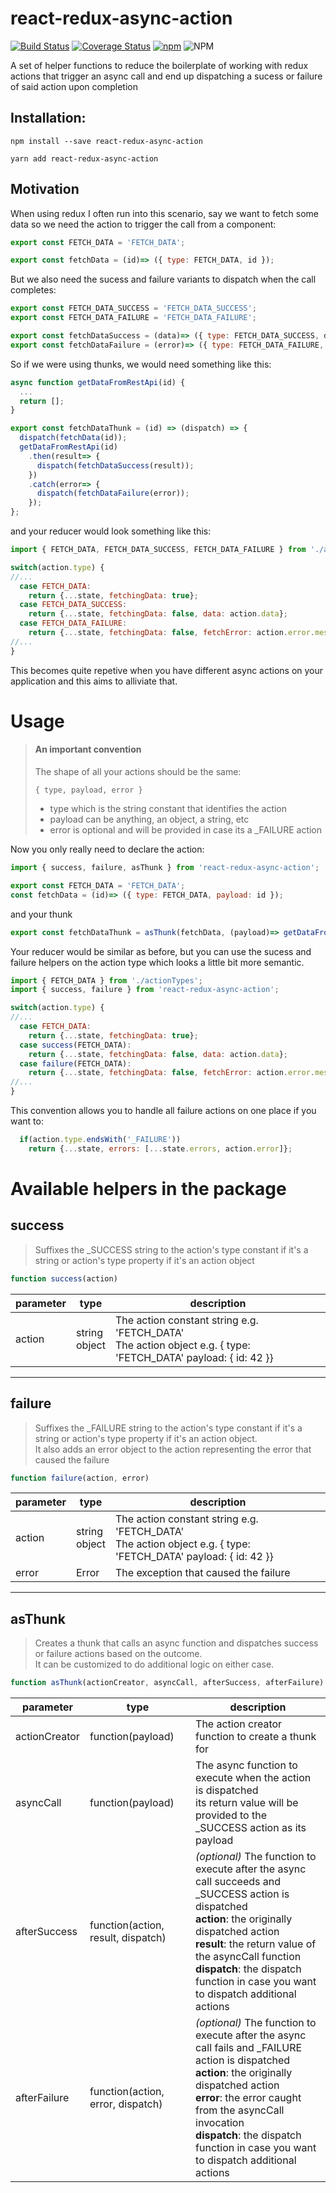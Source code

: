 # react-redux-async-action

[![Build Status](https://img.shields.io/travis/german-p/react-redux-async-action.svg)](https://travis-ci.org/german-p/react-redux-async-action) 
[![Coverage Status](https://coveralls.io/repos/github/german-p/react-redux-async-action/badge.svg?branch=master)](https://coveralls.io/github/german-p/react-redux-async-action?branch=master)
[![npm](https://img.shields.io/npm/v/react-redux-async-action.svg)](https://www.npmjs.com/package/react-redux-async-action)
![NPM](https://img.shields.io/npm/l/react-redux-async-action.svg)

A set of helper functions to reduce the boilerplate of working with redux actions that trigger an async call and end up dispatching a sucess or failure of said action upon completion

## Installation:

```
npm install --save react-redux-async-action
```
```
yarn add react-redux-async-action
```


## Motivation

When using redux I often run into this scenario, say we want to fetch some data so we need the action to trigger the call from a component:

```javascript
export const FETCH_DATA = 'FETCH_DATA';

export const fetchData = (id)=> ({ type: FETCH_DATA, id });
```

But we also need the sucess and failure variants to dispatch when the call completes:
```javascript
export const FETCH_DATA_SUCCESS = 'FETCH_DATA_SUCCESS';
export const FETCH_DATA_FAILURE = 'FETCH_DATA_FAILURE';

export const fetchDataSuccess = (data)=> ({ type: FETCH_DATA_SUCCESS, data });
export const fetchDataFailure = (error)=> ({ type: FETCH_DATA_FAILURE, error });
```

So if we were using thunks, we would need something like this:

```javascript
async function getDataFromRestApi(id) {
  ...
  return [];
}

export const fetchDataThunk = (id) => (dispatch) => {
  dispatch(fetchData(id));
  getDataFromRestApi(id)
    .then(result=> {
      dispatch(fetchDataSuccess(result));
    })
    .catch(error=> {
      dispatch(fetchDataFailure(error));
    });
};
```

and your reducer would look something like this:


```javascript
import { FETCH_DATA, FETCH_DATA_SUCCESS, FETCH_DATA_FAILURE } from './actionTypes';

switch(action.type) {
//...  
  case FETCH_DATA:
    return {...state, fetchingData: true};
  case FETCH_DATA_SUCCESS:
    return {...state, fetchingData: false, data: action.data};
  case FETCH_DATA_FAILURE:
    return {...state, fetchingData: false, fetchError: action.error.message};
//...  
}
```
This becomes quite repetive when you have different async actions on your application and this aims to alliviate that.


# Usage

> #### An important convention
> The shape of all your actions should be the same:
> ```
> { type, payload, error }
> ```
> * type which is the string constant that identifies the action
> * payload can be anything, an object, a string, etc
> * error is optional and will be provided in case its a _FAILURE action

Now you only really need to declare the action:

```javascript
import { success, failure, asThunk } from 'react-redux-async-action';

export const FETCH_DATA = 'FETCH_DATA';
const fetchData = (id)=> ({ type: FETCH_DATA, payload: id });

```
and your thunk

```javascript
export const fetchDataThunk = asThunk(fetchData, (payload)=> getDataFromRestApi(payload.id));
```

Your reducer would be similar as before, but you can use the sucess and failure helpers on the action type which looks a little bit more semantic.

```javascript
import { FETCH_DATA } from './actionTypes';
import { success, failure } from 'react-redux-async-action';

switch(action.type) {
//...  
  case FETCH_DATA:
    return {...state, fetchingData: true};
  case success(FETCH_DATA):
    return {...state, fetchingData: false, data: action.data};
  case failure(FETCH_DATA):
    return {...state, fetchingData: false, fetchError: action.error.message};
//...  
}
```

This convention allows you to handle all failure actions on one place if you want to: 

```javascript
  if(action.type.endsWith('_FAILURE'))
    return {...state, errors: [...state.errors, action.error]};
```

# Available helpers in the package


## **success**
>Suffixes the _SUCCESS string to the action's type constant if it's a string or action's type property if it's an action object
```javascript
function success(action)
```

|parameter|type|description|
|---------|----|-----------|
|action|string<br/>object|The action constant string e.g. 'FETCH_DATA'<br/>The action object e.g. { type: 'FETCH_DATA' payload: { id: 42 }}|
---
## **failure**
>Suffixes the _FAILURE string to the action's type constant if it's a string or action's type property if it's an action object.  
>It also adds an error object to the action representing the error that caused the failure
```javascript
function failure(action, error)
```
|parameter|type|description|
|---------|----|-----------|
|action|string<br/>object|The action constant string e.g. 'FETCH_DATA'<br/>The action object e.g. { type: 'FETCH_DATA' payload: { id: 42 }}|
|error|Error|The exception that caused the failure

---
## **asThunk**

> Creates a thunk that calls an async function and dispatches success or failure actions based on the outcome.  
> It can be customized to do additional logic on either case.

```javascript
function asThunk(actionCreator, asyncCall, afterSuccess, afterFailure)
```
|parameter|type|description|
|---------|----|-----------|
|actionCreator|function(payload)|The action creator function to create a thunk for
|asyncCall|function(payload)|The async function to execute when the action is dispatched<br/>its return value will be provided to the _SUCCESS action as its payload
|afterSuccess|function(action, result, dispatch)|_(optional)_ The function to execute after the async call succeeds and _SUCCESS action is dispatched<br/>**action**: the originally dispatched action<br/>**result**: the return value of the asyncCall function<br/>**dispatch**: the dispatch function in case you want to dispatch additional actions
|afterFailure|function(action, error, dispatch)|_(optional)_ The function to execute after the async call fails and _FAILURE action is dispatched<br/>**action**: the originally dispatched action<br/>**error**: the error caught from the asyncCall invocation<br/>**dispatch**: the dispatch function in case you want to dispatch additional actions
